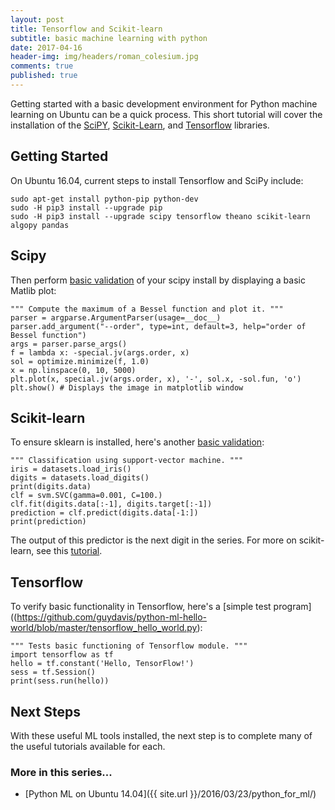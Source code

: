 ```yaml
---
layout: post
title: Tensorflow and Scikit-learn
subtitle: basic machine learning with python
date: 2017-04-16
header-img: img/headers/roman_colesium.jpg
comments: true
published: true
---
```


Getting started with a basic development environment for Python machine learning on Ubuntu can be a quick process.  This short tutorial will cover the installation of the [SciPY](https://www.scipy.org/getting-started.html), [Scikit-Learn](http://scikit-learn.org/stable/index.html), and [Tensorflow](https://www.tensorflow.org/get_started/get_started) libraries.

## Getting Started
On Ubuntu 16.04, current steps to install Tensorflow and SciPy include:

    sudo apt-get install python-pip python-dev
    sudo -H pip3 install --upgrade pip
    sudo -H pip3 install --upgrade scipy tensorflow theano scikit-learn algopy pandas

## Scipy
Then perform [basic validation](https://github.com/guydavis/python-ml-hello-world/blob/master/scipy_hello_world.py) of your scipy install by displaying a basic Matlib plot:

    """ Compute the maximum of a Bessel function and plot it. """
    parser = argparse.ArgumentParser(usage=__doc__)
    parser.add_argument("--order", type=int, default=3, help="order of Bessel function")
    args = parser.parse_args()
    f = lambda x: -special.jv(args.order, x)
    sol = optimize.minimize(f, 1.0)
    x = np.linspace(0, 10, 5000)
    plt.plot(x, special.jv(args.order, x), '-', sol.x, -sol.fun, 'o')
    plt.show() # Displays the image in matplotlib window

## Scikit-learn
To ensure sklearn is installed, here's another [basic validation](https://github.com/guydavis/python-ml-hello-world/blob/master/sklearn_hello_world.py):

    """ Classification using support-vector machine. """
    iris = datasets.load_iris()
    digits = datasets.load_digits()
    print(digits.data)
    clf = svm.SVC(gamma=0.001, C=100.)
    clf.fit(digits.data[:-1], digits.target[:-1])
    prediction = clf.predict(digits.data[-1:])
    print(prediction)

The output of this predictor is the next digit in the series.  For more on scikit-learn, see this [tutorial](http://scikit-learn.org/stable/tutorial/basic/tutorial.html).

## Tensorflow
To verify basic functionality in Tensorflow, here's a [simple test program]((https://github.com/guydavis/python-ml-hello-world/blob/master/tensorflow_hello_world.py):

    """ Tests basic functioning of Tensorflow module. """
    import tensorflow as tf
    hello = tf.constant('Hello, TensorFlow!')
    sess = tf.Session()
    print(sess.run(hello))

## Next Steps
With these useful ML tools installed, the next step is to complete many of the useful tutorials available for each.
 
### More in this series...
* [Python ML on Ubuntu 14.04]({{ site.url }}/2016/03/23/python_for_ml/)